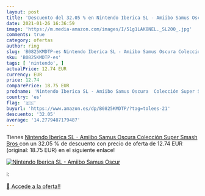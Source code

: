 ```yaml
---
layout: post
title: 'Descuento del 32.05 % en Nintendo Iberica SL - Amiibo Samus Oscur'
date: 2021-01-26 16:36:59
image: 'https://m.media-amazon.com/images/I/51g1LAK8NEL._SL200_.jpg'
comments: true
category: ofertas
author: ring
slug: 'B0825KMDTP-es Nintendo Iberica SL - Amiibo Samus Oscura Colección Super...'
sku: 'B0825KMDTP-es'
tags: [ 'nintendo', ]
actualPrice: 12.74 EUR
currency: EUR
price: 12.74
comparePrice: 18.75 EUR
prodname: 'Nintendo Iberica SL - Amiibo Samus Oscura  Colección Super Smash Bros '
country: 'es'
flag: '🇪🇸'
buyurl: 'https://www.amazon.es/dp/B0825KMDTP/?tag=tolees-21'
descuento: '32.05'
average: '14.2779487179487'
---
```


Tienes [Nintendo Iberica SL - Amiibo Samus Oscura  Colección Super Smash Bros ](https://www.amazon.es/dp/B0825KMDTP/?tag=tolees-21) con un 32.05 % de descuento con precio de oferta de 12.74 EUR (original: 18.75 EUR) en el siguiente enlace!

[![Nintendo Iberica SL - Amiibo Samus Oscur](https://m.media-amazon.com/images/I/51g1LAK8NEL._SL200_.jpg)](https://www.amazon.es/dp/B0825KMDTP/?tag=tolees-21)

ℹ️:


[🛒 Accede a la oferta!!](https://www.amazon.es/dp/B0825KMDTP/?tag=tolees-21)
